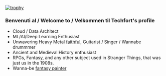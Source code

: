 [![trophy](https://github-profile-trophy.vercel.app/?username=ryo-ma)](https://github.com/ryo-ma/github-profile-trophy)


### Benvenuti al / Welcome to / Velkommen til Techfort's profile

* Cloud / Data Architect 
* ML/AI/Deep Learning Enthusiast
* Unwavering Heavy Metal [faithful](https://open.spotify.com/artist/31R0Xxb1rS7j4d0jmNIBdl), Guitarist / Singer / Wannabe drummmer 
* Ancient and Medieval History enthusiast
* RPGs, Fantasy, and any other subject used in Stranger Things, that was just us in the 1908s.
* Wanna-be [fantasy painter](https://www.artstation.com/deathmasterart)

<!--
**techfort/techfort** is a ✨ _special_ ✨ repository because its `README.md` (this file) appears on your GitHub profile.

Here are some ideas to get you started:

- 🔭 I’m currently working on a book on building a Data Platform for Analytics on AWS and a new edition of an OpenCV book
- 🌱 I’m currently learning Mediapipe
- 👯 I’m looking to collaborate on anything that would make an enjoyable and profitable sidegig
- 🤔 I’m looking for help with Frontend - I love JS but I'm no good at UI / UX
- 💬 Ask me about Heavy Metal. The answer is "Is the Law"
- 📫 How to reach me: minichinogionata at gmail dot com
- ⚡ Fun fact: 
-->
